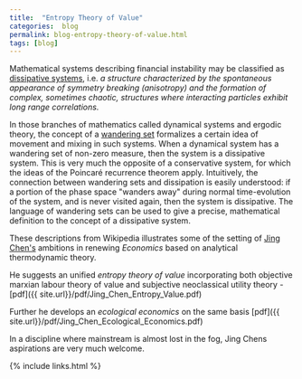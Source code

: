 ```yaml
---
title:  "Entropy Theory of Value"
categories:  blog 
permalink: blog-entropy-theory-of-value.html
tags: [blog]
---
```


Mathematical systems describing financial instability may be
classified as [dissipative systems](https://en.wikipedia.org/wiki/Dissipative_system),
i.e. *a structure characterized by the spontaneous appearance of symmetry breaking (anisotropy)
and the formation of complex, sometimes chaotic, structures where interacting
particles exhibit long range correlations.*

In those branches of mathematics called dynamical systems and ergodic theory,
the concept of a [wandering set](https://en.wikipedia.org/wiki/Wandering_set)
formalizes a certain idea of movement and mixing in such systems.
When a dynamical system has a wandering set of non-zero measure,
then the system is a dissipative system.
This is very much the opposite of a conservative system,
for which the ideas of the Poincaré recurrence theorem apply.
Intuitively, the connection between wandering sets and dissipation is easily understood:
if a portion of the phase space "wanders away" during normal time-evolution of the system,
and is never visited again, then the system is dissipative.
The language of wandering sets can be used to give a precise, mathematical definition
to the concept of a dissipative system.

These descriptions from Wikipedia illustrates some of the setting of
[Jing Chen's](http://www.unbc.ca/jing-chen) ambitions in renewing *Economics*
based on analytical thermodynamic theory.

He suggests an unified *entropy theory of value* incorporating both objective
marxian labour theory of value and subjective neoclassical utility theory -
[pdf]({{ site.url}}/pdf/Jing_Chen_Entropy_Value.pdf)

Further he develops an *ecological economics* on the same basis 
[pdf]({{ site.url}}/pdf/Jing_Chen_Ecological_Economics.pdf)

In a discipline where mainstream is almost lost in the fog, Jing Chens aspirations are
very much welcome.


{% include links.html %}
